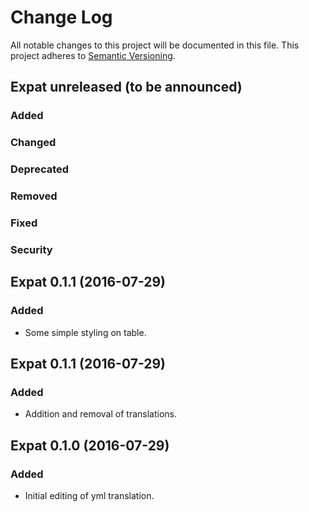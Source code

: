 # Change Log
All notable changes to this project will be documented in this file.
This project adheres to [Semantic Versioning](http://semver.org/).

## Expat unreleased (to be announced)
### Added

### Changed

### Deprecated

### Removed

### Fixed

### Security

## Expat 0.1.1 (2016-07-29)
### Added
- Some simple styling on table.

## Expat 0.1.1 (2016-07-29)
### Added
- Addition and removal of translations.

## Expat 0.1.0 (2016-07-29)
### Added
- Initial editing of yml translation.
